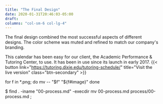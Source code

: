 ```yaml
---
title: "The Final Design"
date: 2020-01-31T20:46:03-05:00
draft: 
columns: "col-sm-6 col-lg-4"
---
```

The final design combined the most successful aspects of different designs. The color scheme was muted and refined to match our company's branding.

This calendar has been easy for our client, the Academic Performance & Tutoring Center, to use. It has been in use since its launch in early 2017. 
{{< button link="https://tutoring.dixie.edu/tutoring-schedule/" title="Visit the live version" class="btn-secondary" >}}





for f in *.png; do
    mv -- "$f" "${f#image}"
done


$ find . -iname "00-process.md" -execdir mv 00-process.md process/00-process.md  \;